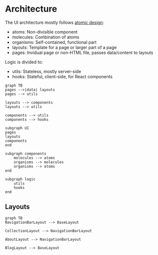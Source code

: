 # Architecture

The UI architecture mostly follows [atomic design](https://bradfrost.com/blog/post/atomic-web-design/):

- atoms: Non-divisible component
- molecules: Combination of atoms
- organisms: Self-contained, functional part
- layouts: Template for a page or larger part of a page
- pages: Invidual page or non-HTML file, passes data/content to layouts

Logic is divided to:

- utils: Stateless, mostly server-side
- hooks: Stateful, client-side, for React components

```mermaid
graph TB
pages -->|data| layouts
pages --> utils

layouts --> components
layouts --> utils

components --> utils
components --> hooks

subgraph UI
pages
layouts
components
end

subgraph components
    molecules --> atoms
    organisms --> molecules
    organisms --> atoms
end

subgraph logic
    utils
    hooks
end
```

## Layouts

```mermaid
graph TB
NavigationBarLayout --> BaseLayout

CollectionLayout --> NavigationBarLayout

AboutLayout --> NavigationBarLayout

BlogLayout --> BaseLayout
```
